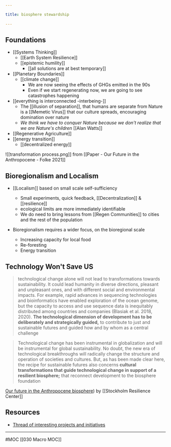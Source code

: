 ```yaml
---
title: biosphere stewardship 
---
```

## Foundations
- [[Systems Thinking]]
	- [[Earth System Resilience]]
	- [[epistemic humility]]
		- [[all solutions are at best temporary]]
- [[Planetary Boundaries]]
	- [[climate change]]
		- We are now seeing the effects of GHGs emitted in the 90s
		- Even if we start regenerating now, we are going to see catastrophes happening
- [[everything is interconnected -interbeing-]]
	- The [[illusion of separation]], that humans are separate from Nature is a [[Memetic Virus]] that our culture spreads, encouraging domination over nature
	- *We think we have to conquer Nature because we don't realize that we are Nature's children* [[Alan Watts]]
- [[Regenerative Agriculture]]
- [[energy transition]]
	- [[decentralized energy]]

![[transformation process.png]]
from [[Paper - Our Future in the Anthropocene - Folke 2021]]

## Bioregionalism and Localism
- [[Localism]] based on small scale self-sufficiency
	- Small experiments, quick feedback, [[Decentralization]] & [[resilience]]
	- ecological limits are more immediately identifiable
	- We do need to bring lessons from [[Regen Communities]] to cities and the rest of the population

- Bioregionalism requires a wider focus, on the bioregional scale
	- Increasing capacity for local food
	- Re-foresting
	- Energy transition

## Technology  Won't Save US
> technological change alone will not lead to transformations towards sustainability. It could lead humanity in diverse directions, pleasant and unpleasant ones, and with different social and environmental impacts. For example, rapid advances in sequencing technologies and bioinformatics have enabled exploration of the ocean genome, but the capacity to access and use sequence data is inequitably distributed among countries and companies (Blasiak et al. 2018, 2020). **The technological dimension of development has to be deliberately and strategically guided,** to contribute to just and sustainable futures and guided how and by whom as a central challenge

> Technological change has been instrumental in globalization and will be instrumental for global sustainability. No doubt, the new era of technological breakthroughs will radically change the structure and operation of societies and cultures. But, as has been made clear here, the recipe for sustainable futures also concerns **cultural transformations that guide technological change in support of a resilient biosphere;** that reconnect development to the biosphere foundation

[Our future in the Anthropocene biosphere](https://link.springer.com/article/10.1007/s13280-021-01544-8)) by [[Stockholm Resilience Center]]

## Resources
- [Thread of interesting projects and initiatives](https://twitter.com/giorgiop_/status/1368983685404430341)
-------------------
#MOC [[030 Macro MOC]]
